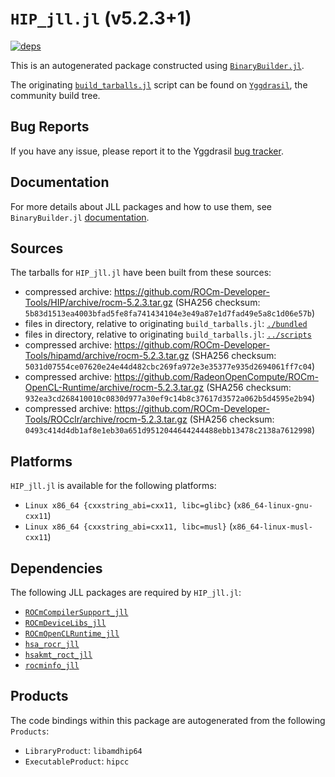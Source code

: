 # `HIP_jll.jl` (v5.2.3+1)

[![deps](https://juliahub.com/docs/HIP_jll/deps.svg)](https://juliahub.com/ui/Packages/HIP_jll/vP5rW?page=2)

This is an autogenerated package constructed using [`BinaryBuilder.jl`](https://github.com/JuliaPackaging/BinaryBuilder.jl).

The originating [`build_tarballs.jl`](https://github.com/JuliaPackaging/Yggdrasil/blob/df62d7a37e5d6387c351238da6202b7a3e5a3e90/H/HIP/HIP@5.2.3/build_tarballs.jl) script can be found on [`Yggdrasil`](https://github.com/JuliaPackaging/Yggdrasil/), the community build tree.

## Bug Reports

If you have any issue, please report it to the Yggdrasil [bug tracker](https://github.com/JuliaPackaging/Yggdrasil/issues).

## Documentation

For more details about JLL packages and how to use them, see `BinaryBuilder.jl` [documentation](https://docs.binarybuilder.org/stable/jll/).

## Sources

The tarballs for `HIP_jll.jl` have been built from these sources:

* compressed archive: https://github.com/ROCm-Developer-Tools/HIP/archive/rocm-5.2.3.tar.gz (SHA256 checksum: `5b83d1513ea4003bfad5fe8fa741434104e3e49a87e1d7fad49e5a8c1d06e57b`)
* files in directory, relative to originating `build_tarballs.jl`: [`./bundled`](https://github.com/JuliaPackaging/Yggdrasil/tree/df62d7a37e5d6387c351238da6202b7a3e5a3e90/H/HIP/HIP@5.2.3/bundled)
* files in directory, relative to originating `build_tarballs.jl`: [`../scripts`](https://github.com/JuliaPackaging/Yggdrasil/tree/df62d7a37e5d6387c351238da6202b7a3e5a3e90/H/HIP/HIP@5.2.3/scripts)
* compressed archive: https://github.com/ROCm-Developer-Tools/hipamd/archive/rocm-5.2.3.tar.gz (SHA256 checksum: `5031d07554ce07620e24e44d482cbc269fa972e3e35377e935d2694061ff7c04`)
* compressed archive: https://github.com/RadeonOpenCompute/ROCm-OpenCL-Runtime/archive/rocm-5.2.3.tar.gz (SHA256 checksum: `932ea3cd268410010c0830d977a30ef9c14b8c37617d3572a062b5d4595e2b94`)
* compressed archive: https://github.com/ROCm-Developer-Tools/ROCclr/archive/rocm-5.2.3.tar.gz (SHA256 checksum: `0493c414d4db1af8e1eb30a651d9512044644244488ebb13478c2138a7612998`)

## Platforms

`HIP_jll.jl` is available for the following platforms:

* `Linux x86_64 {cxxstring_abi=cxx11, libc=glibc}` (`x86_64-linux-gnu-cxx11`)
* `Linux x86_64 {cxxstring_abi=cxx11, libc=musl}` (`x86_64-linux-musl-cxx11`)

## Dependencies

The following JLL packages are required by `HIP_jll.jl`:

* [`ROCmCompilerSupport_jll`](https://github.com/JuliaBinaryWrappers/ROCmCompilerSupport_jll.jl)
* [`ROCmDeviceLibs_jll`](https://github.com/JuliaBinaryWrappers/ROCmDeviceLibs_jll.jl)
* [`ROCmOpenCLRuntime_jll`](https://github.com/JuliaBinaryWrappers/ROCmOpenCLRuntime_jll.jl)
* [`hsa_rocr_jll`](https://github.com/JuliaBinaryWrappers/hsa_rocr_jll.jl)
* [`hsakmt_roct_jll`](https://github.com/JuliaBinaryWrappers/hsakmt_roct_jll.jl)
* [`rocminfo_jll`](https://github.com/JuliaBinaryWrappers/rocminfo_jll.jl)

## Products

The code bindings within this package are autogenerated from the following `Products`:

* `LibraryProduct`: `libamdhip64`
* `ExecutableProduct`: `hipcc`
